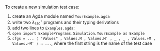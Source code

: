 To create a new simulation test case:

1. create an Agda module named `YourExample.agda`
2. write two $\lambda_{\mathtt{SEC}}^\star$ programs and their
   typing derivations
3. add two lines to `Examples.agda`:
  1. `open import ExamplePrograms.Simulation.YourExample as Example`
  2. `cfgs = ... ⟨ "Values" , Values.M , Values.M′ , _ , _ , Values.⊢M , Values.⊢M′ ⟩ ∷ ...`,
     where the first string is the name of the test case
